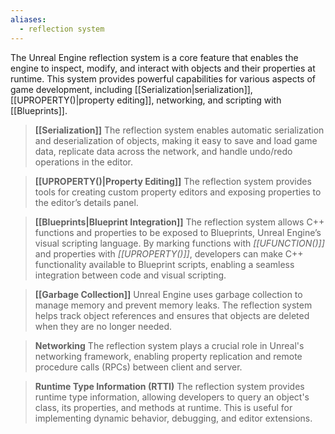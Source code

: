 ```yaml
---
aliases:
  - reflection system
---
```

The Unreal Engine reflection system is a core feature that enables the engine to inspect, modify, and interact with objects and their properties at runtime. This system provides powerful capabilities for various aspects of game development, including [[Serialization|serialization]], [[UPROPERTY()|property editing]], networking, and scripting with [[Blueprints]].

>**[[Serialization]]**
>The reflection system enables automatic serialization and deserialization of objects, making it easy to save and load game data, replicate data across the network, and handle undo/redo operations in the editor.

>**[[UPROPERTY()|Property Editing]]**
>The reflection system provides tools for creating custom property editors and exposing properties to the editor’s details panel.

>**[[Blueprints|Blueprint Integration]]**
>The reflection system allows C++ functions and properties to be exposed to Blueprints, Unreal Engine’s visual scripting language.
>By marking functions with *[[UFUNCTION()]]* and properties with *[[UPROPERTY()]]*, developers can make C++ functionality available to Blueprint scripts, enabling a seamless integration between code and visual scripting.

> **[[Garbage Collection]]**
> Unreal Engine uses garbage collection to manage memory and prevent memory leaks. The reflection system helps track object references and ensures that objects are deleted when they are no longer needed.

>**Networking**
>The reflection system plays a crucial role in Unreal's networking framework, enabling property replication and remote procedure calls (RPCs) between client and server.

>**Runtime Type Information (RTTI)**
> The reflection system provides runtime type information, allowing developers to query an object's class, its properties, and methods at runtime. This is useful for implementing dynamic behavior, debugging, and editor extensions.